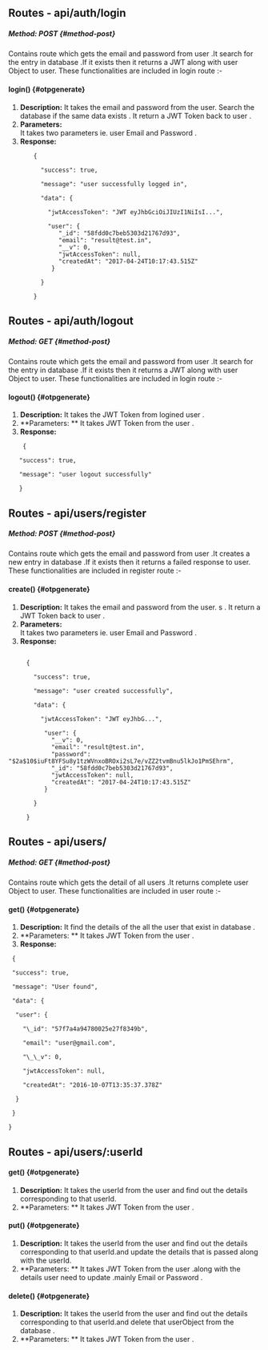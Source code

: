 ## Routes - api/auth/login

##### Method: POST {#method-post}

Contains route which gets the email and password  from user .It search for the entry in database .If it exists then it returns a JWT along with user Object to user. These functionalities are included in login  route :-

#### login\(\) {#otpgenerate}

1. **Description:**
    It takes the email and password from the user. Search the database if the same data exists . It return a JWT Token back to user .
2. **Parameters:**  
     It takes two parameters ie. user Email and Password .
3. **Response:**  
  
```
       {

         "success": true,

         "message": "user successfully logged in",

         "data": {

           "jwtAccessToken": "JWT eyJhbGciOiJIUzI1NiIsI...",

           "user": {
              "_id": "58fdd0c7beb5303d21767d93",
              "email": "result@test.in",
              "__v": 0,
              "jwtAccessToken": null,
              "createdAt": "2017-04-24T10:17:43.515Z"
            }

         }

       }
```

## Routes - api/auth/logout

##### Method: GET {#method-post}

Contains route which gets the email and password  from user .It search for the entry in database .If it exists then it returns a JWT along with user Object to user. These functionalities are included in login  route :-

#### logout\(\) {#otpgenerate}

1. **Description:**
    It takes the  JWT Token from logined user .
2. **Parameters:  **
     It takes JWT Token from the user .
3. **Response:**

```
    {

   "success": true,

   "message": "user logout successfully"

   }  
```

## Routes - api/users/register

##### Method: POST {#method-post}

Contains route which gets the email and password  from user .It creates a new entry in database .If it exists then it returns a failed response to  user. These functionalities are included in register  route :-

#### create\(\) {#otpgenerate}

1. **Description:**
    It takes the email and password from the user. s . It return a JWT Token back to user .
2. **Parameters:**  
     It takes two parameters ie. user Email and Password .
3. **Response:**  
  ```

       {

         "success": true,

         "message": "user created successfully",

         "data": {

           "jwtAccessToken": "JWT eyJhbG...",

            "user": {
              "__v": 0,
              "email": "result@test.in",
              "password": "$2a$10$iuFt8YFSu8y1tzWVnxoBROxi2sL7e/vZZ2tvmBnu5lkJo1PmSEhrm",
              "_id": "58fdd0c7beb5303d21767d93",
              "jwtAccessToken": null,
              "createdAt": "2017-04-24T10:17:43.515Z"
            }

         }

       }

  ```

## Routes - api/users/

##### Method: GET {#method-post}

Contains route which gets the detail of  all users .It returns complete user Object to user. These functionalities are included in user  route :-

#### get\(\) {#otpgenerate}

1. **Description:**
    It  find the details of the all the user that exist in database .
2. **Parameters:  **
     It takes JWT Token from the user .
3. **Response:**

  ```
   {

   "success": true,

   "message": "User found",

   "data": {

    "user": {

      "\_id": "57f7a4a94780025e27f8349b",

      "email": "user@gmail.com",

      "\_\_v": 0,

      "jwtAccessToken": null,

      "createdAt": "2016-10-07T13:35:37.378Z"

    }

   }

 }
  ```

## Routes - api/users/:userId

#### get\(\) {#otpgenerate}

1. **Description:**
    It takes the  userId from the user and find out the details corresponding to that userId.
2. **Parameters:  **
     It takes JWT Token from the user .

#### put\(\) {#otpgenerate}

1. **Description:**
    It takes the  userId from the user and find out the details corresponding to that userId.and update the details that is passed along with the userId.
2. **Parameters:  **
     It takes JWT Token from the user .along with the details user need to update .mainly Email or Password .

#### delete\(\) {#otpgenerate}

1. **Description:**
    It takes the  userId from the user and find out the details corresponding to that userId.and delete that userObject from the database .
2. **Parameters:  **
     It takes JWT Token from the user .



